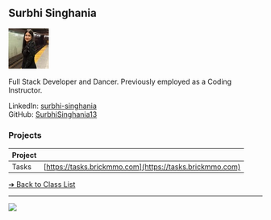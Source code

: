 <style>@import url("//readme.codeadam.ca/readme.css");</style>

## Surbhi Singhania

![SurbhiSInghania](../images/surbhisinghania13.jpeg)

Full Stack Developer and Dancer. Previously employed as a Coding Instructor.
 
LinkedIn: [surbhi-singhania](https://www.linkedin.com/in/surbhi-singhania/)   
GitHub: [SurbhiSinghania13](https://github.com/SurbhiSinghania13)  

### Projects

| Project | |
| - | - |
| Tasks | [https://tasks.brickmmo.com](https://tasks.brickmmo.com) |

[&#10132; Back to Class List](/)

---

<a href="https://brickmmo.com">
<img src="https://brickmmo.com/images/brickmmo-logo-horizontal.jpg" width="100">
</a>

